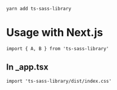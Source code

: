`yarn add ts-sass-library`

# Usage with Next.js

`import { A, B } from 'ts-sass-library'`


## In _app.tsx

`import 'ts-sass-library/dist/index.css'`
